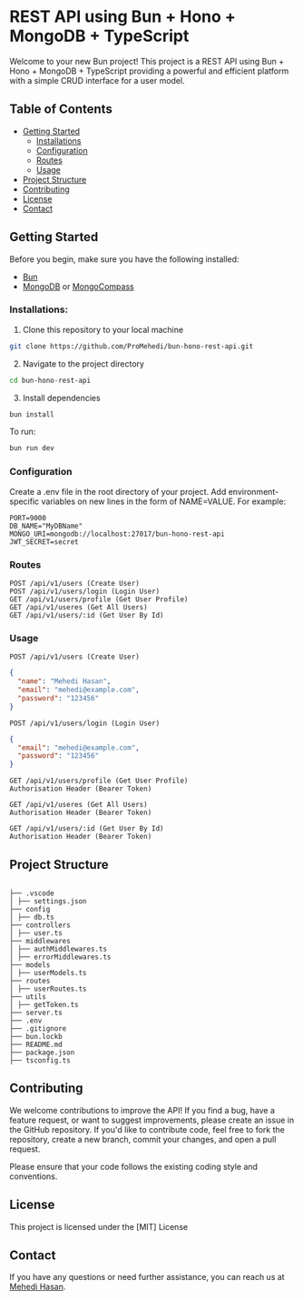 # REST API using Bun + Hono + MongoDB + TypeScript

Welcome to your new Bun project! This project is a REST API using Bun + Hono + MongoDB + TypeScript providing a powerful and efficient platform with a simple CRUD interface for a user model.

## Table of Contents

- [Getting Started](#getting-started)
  - [Installations](#installations)
  - [Configuration](#configuration)
  - [Routes](#routes)
  - [Usage](#usage)
- [Project Structure](#project-structure)
- [Contributing](#contributing)
- [License](#license)
- [Contact](#contact)

## Getting Started

Before you begin, make sure you have the following installed:

- [Bun](https://bun.sh)
- [MongoDB](mongodb.com) or [MongoCompass](mongodb.com/products/compass)

### Installations:

1. Clone this repository to your local machine

```bash
git clone https://github.com/ProMehedi/bun-hono-rest-api.git
```

2. Navigate to the project directory

```bash
cd bun-hono-rest-api
```

3. Install dependencies

```bash
bun install
```

To run:

```bash
bun run dev
```

### Configuration

Create a .env file in the root directory of your project. Add environment-specific variables on new lines in the form of NAME=VALUE. For example:

```
PORT=9000
DB_NAME="MyDBName"
MONGO_URI=mongodb://localhost:27017/bun-hono-rest-api
JWT_SECRET=secret
```

### Routes

```
POST /api/v1/users (Create User)
POST /api/v1/users/login (Login User)
GET /api/v1/users/profile (Get User Profile)
GET /api/v1/useres (Get All Users)
GET /api/v1/users/:id (Get User By Id)
```

### Usage

```
POST /api/v1/users (Create User)
```

```json
{
  "name": "Mehedi Hasan",
  "email": "mehedi@example.com",
  "password": "123456"
}
```

```
POST /api/v1/users/login (Login User)
```

```json
{
  "email": "mehedi@example.com",
  "password": "123456"
}
```

```
GET /api/v1/users/profile (Get User Profile)
Authorisation Header (Bearer Token)
```

```
GET /api/v1/useres (Get All Users)
Authorisation Header (Bearer Token)
```

```
GET /api/v1/users/:id (Get User By Id)
Authorisation Header (Bearer Token)
```

## Project Structure

```

├── .vscode
│ ├── settings.json
├── config
│ ├── db.ts
├── controllers
│ ├── user.ts
├── middlewares
│ ├── authMiddlewares.ts
│ ├── errorMiddlewares.ts
├── models
│ ├── userModels.ts
├── routes
│ ├── userRoutes.ts
├── utils
│ ├── getToken.ts
├── server.ts
├── .env
├── .gitignore
├── bun.lockb
├── README.md
├── package.json
├── tsconfig.ts

```

## Contributing

We welcome contributions to improve the API! If you find a bug, have a feature request, or want to suggest improvements, please create an issue in the GitHub repository. If you'd like to contribute code, feel free to fork the repository, create a new branch, commit your changes, and open a pull request.

Please ensure that your code follows the existing coding style and conventions.

## License

This project is licensed under the [MIT] License

## Contact

If you have any questions or need further assistance, you can reach us at [Mehedi Hasan](fb.com/promehedi).
